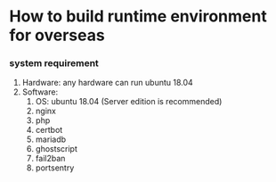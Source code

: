 # How to build runtime environment for overseas

### system requirement
1. Hardware: any hardware can run ubuntu 18.04
2. Software:  
    1. OS: ubuntu 18.04 (Server edition is recommended)
    2. nginx
    3. php
    4. certbot
    5. mariadb
    6. ghostscript
    6. fail2ban
    7. portsentry
